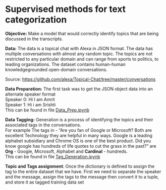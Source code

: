 # Supervised methods for text categorization
**Objective:**
Make a model that would correctly identify topics that are being discussed in the transcripts.

**Data:** 
The data is a topical chat with Alexa in JSON format. The data has multiple conversations with
almost any random topic. The topics are not restricted to any particular domain and can range
from sports to politics, to leading organizations. The dataset contains human-human knowledgegrounded open-domain conversations. 

Source: https://github.com/alexa/Topical-Chat/tree/master/conversations

**Data Preparation:** 
The first task was to get the JSON object data into an alternate speaker format<br />
Speaker 0: Hi I am Amrit<br />
Speaker 1: Hi i am Srishti<br />
This can be found in file [Data_Prep.ipynb](https://github.com/SrishtiPatil/supervised-methods-for-text-categorization/blob/main/Data_Prep.ipynb)

**Data Tagging:**
Generation is a process of identifying the topics and their associated tags in the conversations.<br />
For example The tags in - “Are you fan of Google or Microsoft? Both are excellent Technology they are helpful in many ways. Google is a leading alphabet subsidiary and Chrome OS is one of the best product. Did you know google has hundreds of life quotes to cut the grass in the past?”
are **Org** - Google, Microsoft, Alphabet and **Cardinal** - hundreds.<br />
This can be found in file [Tag_Generation.ipynb](https://github.com/SrishtiPatil/supervised-methods-for-text-categorization/blob/main/Tag_Generation.ipynb)

**Topic and Tags assignment**:
Once the dictionary is defined to assign the tag to the entire dataset that we have. First we
need to separate the speaker and the message, assign the tags to the message then convert it
to a tuple, and store it as tagged training data set
